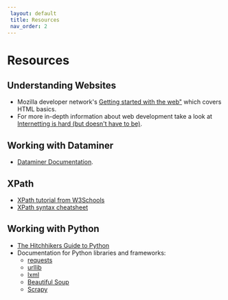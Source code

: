 ```yaml
---
 layout: default
 title: Resources
 nav_order: 2
---
```


# Resources

## Understanding Websites
* Mozilla developer network's <a href="https://developer.mozilla.org/en-US/docs/Learn/Getting_started_with_the_web/HTML_basics">Getting started with the web"</a> which covers HTML basics.
* For more in-depth information about web development take a look at <a href="https://internetingishard.com/">Internetting is hard (but doesn't have to be)</a>.

## Working with Dataminer
* <a href="https://data-miner.io/user-manuals/public-recipes">Dataminer Documentation</a>.

## XPath
- [XPath tutorial from W3Schools](https://www.w3schools.com/xml/xpath_intro.asp)
- [XPath syntax cheatsheet](https://devhints.io/xpath)

## Working with Python
* <a href="https://docs.python-guide.org/">The Hitchhikers Guide to Python</a>
* Documentation for Python libraries and frameworks:
  * <a href="https://requests.readthedocs.io/en/master/">requests</a>
  * <a href="https://docs.python.org/2/library/urllib.html">urllib</a>
  * <a href="https://lxml.de/">lxml<a/>
  * <a href="https://www.crummy.com/software/BeautifulSoup/bs4/doc/">Beautiful Soup</a>
  * <a href="https://scrapy.org/">Scrapy</a>
